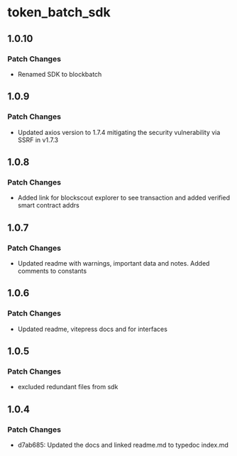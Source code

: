 # token_batch_sdk

## 1.0.10

### Patch Changes

- Renamed SDK to blockbatch

## 1.0.9

### Patch Changes

- Updated axios version to 1.7.4 mitigating the security vulnerability via SSRF in v1.7.3

## 1.0.8

### Patch Changes

- Added link for blockscout explorer to see transaction and added verified smart contract addrs

## 1.0.7

### Patch Changes

- Updated readme with warnings, important data and notes. Added comments to constants

## 1.0.6

### Patch Changes

- Updated readme, vitepress docs and for interfaces

## 1.0.5

### Patch Changes

- excluded redundant files from sdk

## 1.0.4

### Patch Changes

- d7ab685: Updated the docs and linked readme.md to typedoc index.md
